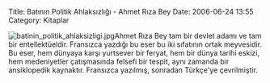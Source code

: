 Title: Batının Politik Ahlaksızlığı - Ahmet Rıza Bey
Date: 2006-06-24 13:55
Category: Kitaplar

![batinin_politik_ahlaksizligi.jpg][]<span class="kitapyazi">Ahmet
Rıza Bey tam bir devlet adamı ve tam bir entellektüeldir. Fransızca
yazdığı bu eser bu iki sıfatının ortak meyvesidir. Bu eser, hem dünyaya
karşı yurtsever bir feryat, hem bir dünya tarihi eskizi, hem
medeniyetler çatışmasında felsefi bir tespit, aynı zamanda bir
ansiklopedik kaynaktır.</span> Fransızca yazılmış, sonradan Türkçe'ye
çevrilmiştir.

  [batinin_politik_ahlaksizligi.jpg]: http://www.fatihhayrioglu.com/wp-content/batinin_politik_ahlaksizligi.thumbnail.jpg
